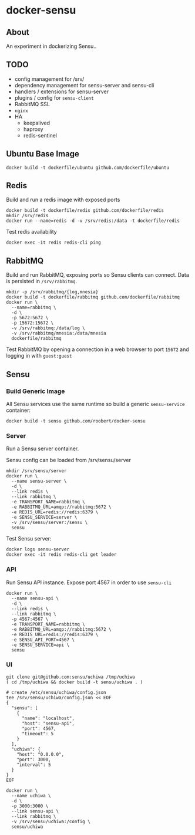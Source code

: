# docker-sensu

## About

An experiment in dockerizing Sensu..

## TODO

* config management for /srv/
* dependency management for sensu-server and sensu-cli
* handlers / extensions for sensu-server
* plugins / config for `sensu-client`
* RabbitMQ SSL
* `nginx`
* HA
  * keepalived
  * haproxy
  * redis-sentinel

## Ubuntu Base Image

```
docker build -t dockerfile/ubuntu github.com/dockerfile/ubuntu
```

## Redis

Build and run a redis image with exposed ports 

```
docker build -t dockerfile/redis github.com/dockerfile/redis
mkdir /srv/redis
docker run --name=redis -d -v /srv/redis:/data -t dockerfile/redis
```

Test redis availability
```
docker exec -it redis redis-cli ping
```

## RabbitMQ

Build and run RabbitMQ, exposing ports so Sensu clients can connect. Data is persisted in `/srv/rabbitmq`.

```
mkdir -p /srv/rabbitmq/{log,mnesia}
docker build -t dockerfile/rabbitmq github.com/dockerfile/rabbitmq
docker run \
  --name=rabbitmq \
  -d \
  -p 5672:5672 \
  -p 15672:15672 \
  -v /srv/rabbitmq:/data/log \
  -v /srv/rabbitmq/mnesia:/data/mnesia 
  dockerfile/rabbitmq
```

Test RabbitMQ by opening a connection in a web browser to port `15672` and logging in with `guest:guest`

## Sensu

### Build Generic Image

All Sensu services use the same runtime so build a generic `sensu-service` container:

```
docker build -t sensu github.com/roobert/docker-sensu
```

### Server

Run a Sensu server container.

Sensu config can be loaded from /srv/sensu/server

```
mkdir /srv/sensu/server
docker run \
  --name sensu-server \
  -d \
  --link redis \
  --link rabbitmq \
  -e TRANSPORT_NAME=rabbitmq \
  -e RABBITMQ_URL=amqp://rabbitmq:5672 \
  -e REDIS_URL=redis://redis:6379 \
  -e SENSU_SERVICE=server \
  -v /srv/sensu/server:/sensu \
  sensu
```

Test Sensu server:
```
docker logs sensu-server
docker exec -it redis redis-cli get leader
```

### API

Run Sensu API instance. Expose port 4567 in order to use `sensu-cli`

```
docker run \
  --name sensu-api \
  -d \
  --link redis \
  --link rabbitmq \
  -p 4567:4567 \
  -e TRANSPORT_NAME=rabbitmq \
  -e RABBITMQ_URL=amqp://rabbitmq:5672 \
  -e REDIS_URL=redis://redis:6379 \
  -e SENSU_API_PORT=4567 \
  -e SENSU_SERVICE=api \
  sensu
```

### UI

```
git clone git@github.com:sensu/uchiwa /tmp/uchiwa
( cd /tmp/uchiwa && docker build -t sensu/uchiwa . )

# create /etc/sensu/uchiwa/config.json
tee /srv/sensu/uchiwa/config.json << EOF
{
  "sensu": [
    {
      "name": "localhost",
      "host": "sensu-api",
      "port": 4567,
      "timeout": 5
    }
  ],
  "uchiwa": {
    "host": "0.0.0.0",
    "port": 3000,
    "interval": 5
  }
}
EOF

docker run \
  --name uchiwa \
  -d \
  -p 3000:3000 \
  --link sensu-api \
  --link rabbitmq \
  -v /srv/sensu/uchiwa:/config \
  sensu/uchiwa
```
